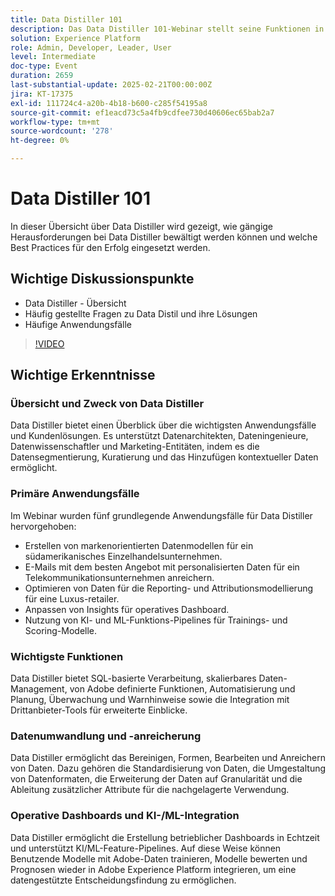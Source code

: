 ```yaml
---
title: Data Distiller 101
description: Das Data Distiller 101-Webinar stellt seine Funktionen in den Bereichen Datensegmentierung, Anreicherung und KI/ML-Integration vor und bietet skalierbare Lösungen für Datenarchitekten und Marketing-Entitäten, um datengestützte Entscheidungsfindungen zu verbessern.
solution: Experience Platform
role: Admin, Developer, Leader, User
level: Intermediate
doc-type: Event
duration: 2659
last-substantial-update: 2025-02-21T00:00:00Z
jira: KT-17375
exl-id: 111724c4-a20b-4b18-b600-c285f54195a8
source-git-commit: ef1eacd73c5a4fb9cdfee730d40606ec65bab2a7
workflow-type: tm+mt
source-wordcount: '278'
ht-degree: 0%

---
```


# Data Distiller 101

In dieser Übersicht über Data Distiller wird gezeigt, wie gängige Herausforderungen bei Data Distiller bewältigt werden können und welche Best Practices für den Erfolg eingesetzt werden.

## Wichtige Diskussionspunkte

* Data Distiller - Übersicht
* Häufig gestellte Fragen zu Data Distil und ihre Lösungen
* Häufige Anwendungsfälle

>[!VIDEO](https://video.tv.adobe.com/v/3444454/?learn=on&enablevpops)

## Wichtige Erkenntnisse

### Übersicht und Zweck von Data Distiller

Data Distiller bietet einen Überblick über die wichtigsten Anwendungsfälle und Kundenlösungen. Es unterstützt Datenarchitekten, Dateningenieure, Datenwissenschaftler und Marketing-Entitäten, indem es die Datensegmentierung, Kuratierung und das Hinzufügen kontextueller Daten ermöglicht.

### Primäre Anwendungsfälle

Im Webinar wurden fünf grundlegende Anwendungsfälle für Data Distiller hervorgehoben:

* Erstellen von markenorientierten Datenmodellen für ein südamerikanisches Einzelhandelsunternehmen.
* E-Mails mit dem besten Angebot mit personalisierten Daten für ein Telekommunikationsunternehmen anreichern.
* Optimieren von Daten für die Reporting- und Attributionsmodellierung für eine Luxus-retailer.
* Anpassen von Insights für operatives Dashboard.
* Nutzung von KI- und ML-Funktions-Pipelines für Trainings- und Scoring-Modelle.

### Wichtigste Funktionen

Data Distiller bietet SQL-basierte Verarbeitung, skalierbares Daten-Management, von Adobe definierte Funktionen, Automatisierung und Planung, Überwachung und Warnhinweise sowie die Integration mit Drittanbieter-Tools für erweiterte Einblicke.

### Datenumwandlung und -anreicherung

Data Distiller ermöglicht das Bereinigen, Formen, Bearbeiten und Anreichern von Daten. Dazu gehören die Standardisierung von Daten, die Umgestaltung von Datenformaten, die Erweiterung der Daten auf Granularität und die Ableitung zusätzlicher Attribute für die nachgelagerte Verwendung.

### Operative Dashboards und KI-/ML-Integration

Data Distiller ermöglicht die Erstellung betrieblicher Dashboards in Echtzeit und unterstützt KI/ML-Feature-Pipelines. Auf diese Weise können Benutzende Modelle mit Adobe-Daten trainieren, Modelle bewerten und Prognosen wieder in Adobe Experience Platform integrieren, um eine datengestützte Entscheidungsfindung zu ermöglichen.
